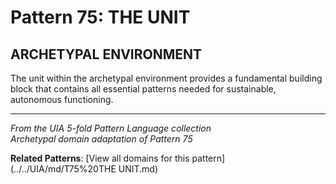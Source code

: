 # Pattern 75: THE UNIT

## ARCHETYPAL ENVIRONMENT

The unit within the archetypal environment provides a fundamental building block that contains all essential patterns needed for sustainable, autonomous functioning.

---

*From the UIA 5-fold Pattern Language collection*  
*Archetypal domain adaptation of Pattern 75*

**Related Patterns**: [View all domains for this pattern](../../UIA/md/T75%20THE UNIT.md)
